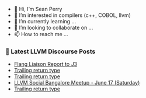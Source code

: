 - 👋 Hi, I’m Sean Perry
- 👀 I’m interested in compilers (c++, COBOL, llvm)
- 🌱 I’m currently learning ...
- 💞️ I’m looking to collaborate on ...
- 📫 How to reach me ...

<!---
s66perry/s66perry is a ✨ special ✨ repository because its `README.md` (this file) appears on your GitHub profile.
You can click the Preview link to take a look at your changes.
--->
### 📕 Latest LLVM Discourse Posts

<!-- DISCOURSE-LLVM:START -->
- [Flang Liaison Report to J3](https://discourse.llvm.org/t/flang-liaison-report-to-j3/68468#post_3)
- [Trailing return type](https://discourse.llvm.org/t/trailing-return-type/71253#post_6)
- [Trailing return type](https://discourse.llvm.org/t/trailing-return-type/71253#post_5)
- [LLVM Social Bangalore Meetup - June 17 &lpar;Saturday&rpar;](https://discourse.llvm.org/t/llvm-social-bangalore-meetup-june-17-saturday/71270#post_1)
- [Trailing return type](https://discourse.llvm.org/t/trailing-return-type/71253#post_4)
<!-- DISCOURSE-LLVM:END -->
